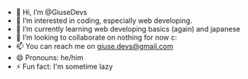 - 👋 Hi, I’m @GiuseDevs
- 👀 I’m interested in coding, especially web developing.
- 🌱 I’m currently learning web developing basics (again) and japanese
- 💞️ I’m looking to collaborate on nothing for now c:
- 📫 You can reach me on giuse.devs@gmail.com
- 😄 Pronouns: he/him
- ⚡ Fun fact: I'm sometime lazy 

<!---
GiuseDevs/GiuseDevs is a ✨ special ✨ repository because its `README.md` (this file) appears on your GitHub profile.
You can click the Preview link to take a look at your changes.
--->
